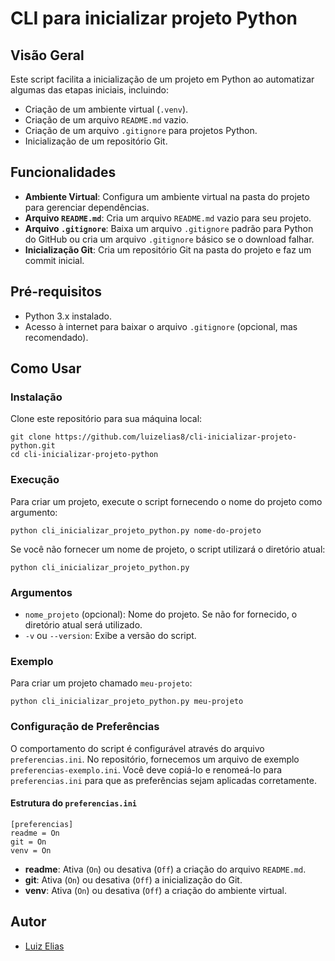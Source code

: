 # CLI para inicializar projeto Python

## Visão Geral

Este script facilita a inicialização de um projeto em Python ao automatizar algumas das etapas iniciais, incluindo:

- Criação de um ambiente virtual (`.venv`).
- Criação de um arquivo `README.md` vazio.
- Criação de um arquivo `.gitignore` para projetos Python.
- Inicialização de um repositório Git.

## Funcionalidades

- **Ambiente Virtual**: Configura um ambiente virtual na pasta do projeto para gerenciar dependências.
- **Arquivo `README.md`**: Cria um arquivo `README.md` vazio para seu projeto.
- **Arquivo `.gitignore`**: Baixa um arquivo `.gitignore` padrão para Python do GitHub ou cria um arquivo `.gitignore` básico se o download falhar.
- **Inicialização Git**: Cria um repositório Git na pasta do projeto e faz um commit inicial.

## Pré-requisitos
- Python 3.x instalado.
- Acesso à internet para baixar o arquivo `.gitignore` (opcional, mas recomendado).

## Como Usar

### Instalação

Clone este repositório para sua máquina local:
```
git clone https://github.com/luizelias8/cli-inicializar-projeto-python.git
cd cli-inicializar-projeto-python
```

### Execução

Para criar um projeto, execute o script fornecendo o nome do projeto como argumento:

    python cli_inicializar_projeto_python.py nome-do-projeto

Se você não fornecer um nome de projeto, o script utilizará o diretório atual:

    python cli_inicializar_projeto_python.py

### Argumentos

- `nome_projeto` (opcional): Nome do projeto. Se não for fornecido, o diretório atual será utilizado.
- `-v` ou `--version`: Exibe a versão do script.

### Exemplo

Para criar um projeto chamado `meu-projeto`:

    python cli_inicializar_projeto_python.py meu-projeto

### Configuração de Preferências

O comportamento do script é configurável através do arquivo `preferencias.ini`. No repositório, fornecemos um arquivo de exemplo `preferencias-exemplo.ini`. Você deve copiá-lo e renomeá-lo para `preferencias.ini` para que as preferências sejam aplicadas corretamente.

#### Estrutura do `preferencias.ini`

    [preferencias]
    readme = On
    git = On
    venv = On

- **readme**: Ativa (`On`) ou desativa (`Off`) a criação do arquivo `README.md`.
- **git**: Ativa (`On`) ou desativa (`Off`) a inicialização do Git.
- **venv**: Ativa (`On`) ou desativa (`Off`) a criação do ambiente virtual.

## Autor

- [Luiz Elias](https://github.com/luizelias8)